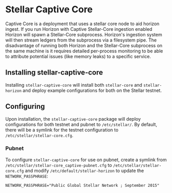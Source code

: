 # Stellar Captive Core
Captive Core is a deployment that uses a stellar core node to aid horizon ingest.  If you run Horizon with Captive Stellar-Core ingestion enabled Horizon will spawn a Stellar-Core subprocess. Horizon's ingestion system will then stream ledgers from the subprocess via a filesystem pipe. The disadvantage of running both Horizon and the Stellar-Core subprocess on the same machine is it requires detailed per-process monitoring to be able to attribute potential issues (like memory leaks) to a specific service.

## Installing stellar-captive-core
Installing `stellar-captive-core` will install both `stellar-core` and `stellar-horizon` and deploy example configurations for both on the Stellar testnet.

## Configuring
Upon installation, the `stellar-captive-core` package will deploy configurations for both testnet and pubnet to `/etc/stellar/`.  By default, there will be a symlink for the testnet configuration to `/etc/stellar/stellar-core.cfg`.

### Pubnet
To configure `stellar-captive-core` for use on pubnet, create a symlink from `/etc/stellar/stellar-core_captive-pubnet.cfg` to `/etc/stellar/stellar-core.cfg` and modify `/etc/default/stellar-horizon` to update the `NETWORK_PASSPHRASE`:
```
NETWORK_PASSPHRASE="Public Global Stellar Network ; September 2015"
```
